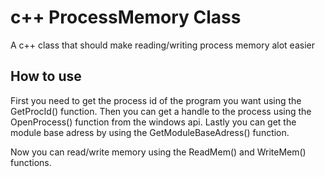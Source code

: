 # c++ ProcessMemory Class

A c++ class that should make reading/writing process memory alot easier

## How to use

First you need to get the process id of the program you want using the GetProcId() function.
Then you can get a handle to the process using the OpenProcess() function from the windows api.
Lastly you can get the module base adress by using the GetModuleBaseAdress() function.

Now you can read/write memory using the ReadMem() and WriteMem() functions.
